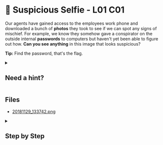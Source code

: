 # 🤳 Suspicious Selfie - L01 C01

Our agents have gained access to the employees work phone and downloaded a bunch of **photos** they took to see if we can spot any signs of mischief. For example, we know they somehow gave a conspirator on the outside internal **passwords** to computers but haven't yet been able to figure out how. **Can you see anything** in this image that looks suspicious?

**Tip:** Find the password, that's the flag.

<details><summary>

## Need a hint?</summary>

```txt
💡 Hint: Can you see any text in the photo?
   Keep in mind that the word 'password' is sometimes shortened to 'pw'.
```

</details>

## Files

- [20181129_133742.png](/assets/suspiciousselfie1.png)

<details><summary>

## Step by Step</summary>

- Download the image and zoom in closely to the sticky note on the bottom right of the monitor.

![sticky note with flag](/assets/suspiciousselfie1.png)

- The flag is the text after "pw:"

`flag: FidM236!`

</details>

